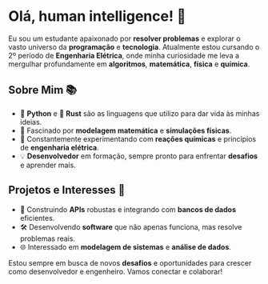 # Olá, human intelligence! 👋

Eu sou um estudante apaixonado por **resolver problemas** e explorar o vasto universo da **programação** e **tecnologia**. Atualmente estou cursando o 2º período de **Engenharia Elétrica**, onde minha curiosidade me leva a mergulhar profundamente em **algoritmos**, **matemática**, **física** e **química**.

## Sobre Mim 📚
- 🐍 **Python** e 🦀 **Rust** são as linguagens que utilizo para dar vida às minhas ideias.
- 🧮 Fascinado por **modelagem matemática** e **simulações físicas**.
- 🔬 Constantemente experimentando com **reações químicas** e princípios de **engenharia elétrica**.
- 💡 **Desenvolvedor** em formação, sempre pronto para enfrentar **desafios** e aprender mais.

## Projetos e Interesses 🚀
- 🤖 Construindo **APIs** robustas e integrando com **bancos de dados** eficientes.
- 🛠️ Desenvolvendo **software** que não apenas funciona, mas resolve problemas reais.
- 🌐 Interessado em **modelagem de sistemas** e **análise de dados**.

Estou sempre em busca de novos **desafios** e oportunidades para crescer como desenvolvedor e engenheiro. Vamos conectar e colaborar!
